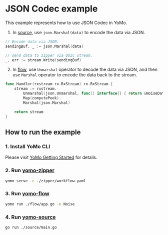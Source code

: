 # JSON Codec example

This example represents how to use JSON Codec in YoMo.

1. In [source](https://yomo.run/source), use `json.Marshal(data)` to encode the data via JSON.

```go
// Encode data via JSON.
sendingBuf, _ := json.Marshal(data)

// send data to zipper via QUIC stream.
_, err := stream.Write(sendingBuf)
```

2. In [flow](https://yomo.run/flow), use `Unmarshal` operator to decode the data via JSON, and then use `Marshal` operator to encode the data back to the stream.

```go
func Handler(rxstream rx.RxStream) rx.RxStream {
	stream := rxstream.
		Unmarshal(json.Unmarshal, func() interface{} { return &NoiseData{} }).
		Map(computePeek).
		Marshal(json.Marshal)

	return stream
}
```

## How to run the example

### 1. Install YoMo CLI

Please visit [YoMo Getting Started](https://github.com/yomorun/yomo#1-install-cli) for details.

### 2. Run [yomo-zipper](https://yomo.run/zipper)

```bash
yomo serve -c ./zipper/workflow.yaml
```

### 3. Run [yomo-flow](https://yomo.run/flow)

```bash
yomo run ./flow/app.go -n Noise
```

### 4. Run [yomo-source](https://yomo.run/source)

```bash
go run ./source/main.go
```
